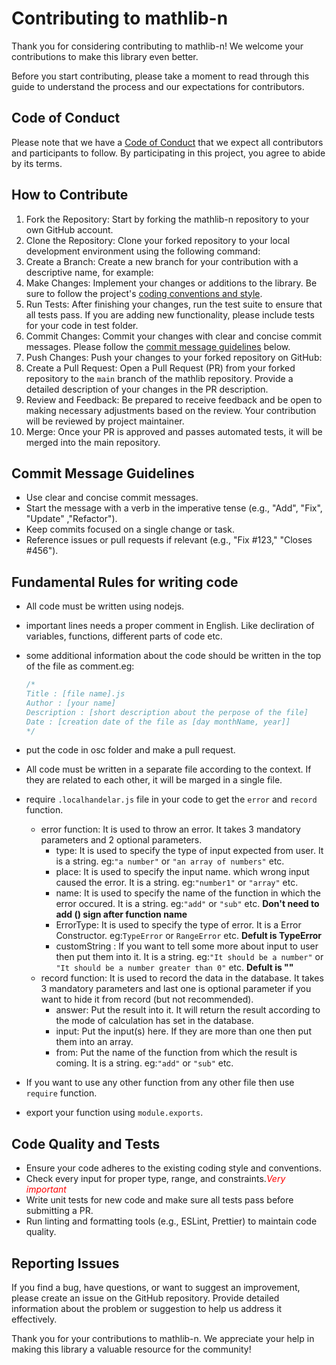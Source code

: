 # Contributing to mathlib-n

Thank you for considering contributing to mathlib-n! We welcome your contributions to make this library even better.

Before you start contributing, please take a moment to read through this guide to understand the process and our expectations for contributors.

## Code of Conduct

Please note that we have a [Code of Conduct](osc/CODE_OF_CONDUCT.md) that we expect all contributors and participants to follow. By participating in this project, you agree to abide by its terms.

## How to Contribute

1. Fork the Repository: Start by forking the mathlib-n repository to your own GitHub account.
2. Clone the Repository: Clone your forked repository to your local development environment using the following command:
3. Create a Branch: Create a new branch for your contribution with a descriptive name, for example:
4. Make Changes: Implement your changes or additions to the library. Be sure to follow the project's [coding conventions and style](#fundamental-rules-for-writing-code).
5. Run Tests: After finishing your changes, run the test suite to ensure that all tests pass. If you are adding new functionality, please include tests for your code in test folder.
6. Commit Changes: Commit your changes with clear and concise commit messages. Please follow the [commit message guidelines](#commit-message-guidelines) below.
7. Push Changes: Push your changes to your forked repository on GitHub:
8. Create a Pull Request: Open a Pull Request (PR) from your forked repository to the `main` branch of the mathlib repository. Provide a detailed description of your changes in the PR description.
9. Review and Feedback: Be prepared to receive feedback and be open to making necessary adjustments based on the review. Your contribution will be reviewed by project maintainer.
10. Merge: Once your PR is approved and passes automated tests, it will be merged into the main repository.

## Commit Message Guidelines

- Use clear and concise commit messages.
- Start the message with a verb in the imperative tense (e.g., "Add", "Fix", "Update" ,"Refactor").
- Keep commits focused on a single change or task.
- Reference issues or pull requests if relevant (e.g., "Fix #123," "Closes #456").

## Fundamental Rules for writing code

- All code must be written using nodejs.
- important lines needs a proper comment in English. Like decliration of variables, functions, different parts of code etc.
- some additional information about the code should be written in the top of the file as comment.eg:

  ```js
  /*
  Title : [file name].js
  Author : [your name]
  Description : [short description about the perpose of the file]
  Date : [creation date of the file as [day monthName, year]]
  */
  ```

- put the code in osc folder and make a pull request.
- All code must be written in a separate file according to the context. If they are related to each other, it will be marged in a single file.
- require `.localhandelar.js` file in your code to get the `error` and `record` function.
  - error function:
    It is used to throw an error. It takes 3 mandatory parameters and 2 optional parameters.
    - type: It is used to specify the type of input expected from user. It is a string. eg:`"a number"` or `"an array of numbers"` etc.
    - place: It is used to specify the input name. which wrong input caused the error. It is a string. eg:`"number1"` or `"array"` etc.
    - name: It is used to specify the name of the function in which the error occured. It is a string. eg:`"add"` or `"sub"` etc. **Don't need to add () sign after function name**
    - ErrorType: It is used to specify the type of error. It is a Error Constructor. eg:`TypeError` or `RangeError` etc. **Defult is TypeError**
    - customString : If you want to tell some more about input to user then put them into it. It is a string. eg:`"It should be a number"` or `"It should be a number greater than 0"` etc. **Defult is ""**
  - record function:
    It is used to record the data in the database. It takes 3 mandatory parameters and last one is optional parameter if you want to hide it from record (but not recommended).
    - answer: Put the result into it. It will return the result according to the mode of calculation has set in the database.
    - input: Put the input(s) here. If they are more than one then put them into an array.
    - from: Put the name of the function from which the result is coming. It is a string. eg:`"add"` or `"sub"` etc.
- If you want to use any other function from any other file then use `require` function.
- export your function using `module.exports`.

## Code Quality and Tests

- Ensure your code adheres to the existing coding style and conventions.
- Check every input for proper type, range, and constraints.<block style="color:red">_Very important_</block>
- Write unit tests for new code and make sure all tests pass before submitting a PR.
- Run linting and formatting tools (e.g., ESLint, Prettier) to maintain code quality.

## Reporting Issues

If you find a bug, have questions, or want to suggest an improvement, please create an issue on the GitHub repository. Provide detailed information about the problem or suggestion to help us address it effectively.

Thank you for your contributions to mathlib-n. We appreciate your help in making this library a valuable resource for the community!
